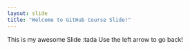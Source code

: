 ```yaml
---
layout: slide
title: "Welcome to GitHub Course Slide!"
---
```

This is my awesome Slide :tada
Use the left arrow to go back!
